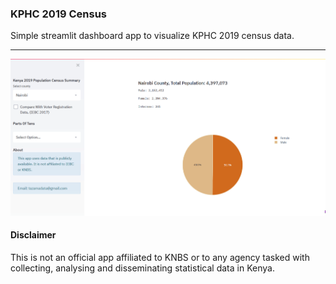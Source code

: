 ### KPHC 2019 Census

Simple streamlit dashboard app to visualize KPHC 2019 census data.

---
![alt text](demo.gif)


#### Disclaimer
This is not an official app affiliated to KNBS or to any agency tasked with collecting, analysing and disseminating statistical data in Kenya.

